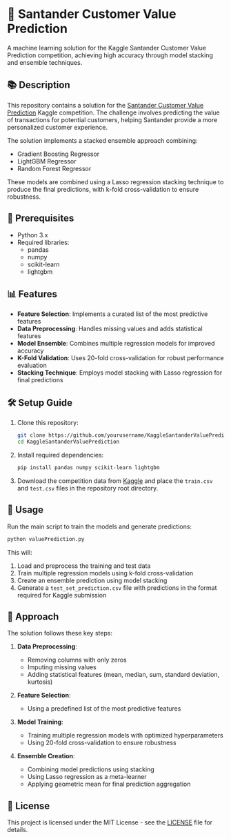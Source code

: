 # 🚀 Santander Customer Value Prediction

A machine learning solution for the Kaggle Santander Customer Value Prediction competition, achieving high accuracy through model stacking and ensemble techniques.

## 📚 Description

This repository contains a solution for the [Santander Customer Value Prediction](https://www.kaggle.com/c/santander-value-prediction-challenge) Kaggle competition. The challenge involves predicting the value of transactions for potential customers, helping Santander provide a more personalized customer experience.

The solution implements a stacked ensemble approach combining:
- Gradient Boosting Regressor
- LightGBM Regressor
- Random Forest Regressor

These models are combined using a Lasso regression stacking technique to produce the final predictions, with k-fold cross-validation to ensure robustness.

## 🔧 Prerequisites

- Python 3.x
- Required libraries:
  - pandas
  - numpy
  - scikit-learn
  - lightgbm

## 📊 Features

- **Feature Selection**: Implements a curated list of the most predictive features
- **Data Preprocessing**: Handles missing values and adds statistical features
- **Model Ensemble**: Combines multiple regression models for improved accuracy
- **K-Fold Validation**: Uses 20-fold cross-validation for robust performance evaluation
- **Stacking Technique**: Employs model stacking with Lasso regression for final predictions

## 🛠️ Setup Guide

1. Clone this repository:
   ```bash
   git clone https://github.com/yourusername/KaggleSantanderValuePrediction.git
   cd KaggleSantanderValuePrediction
   ```

2. Install required dependencies:
   ```bash
   pip install pandas numpy scikit-learn lightgbm
   ```

3. Download the competition data from [Kaggle](https://www.kaggle.com/c/santander-value-prediction-challenge/data) and place the `train.csv` and `test.csv` files in the repository root directory.

## 🔬 Usage

Run the main script to train the models and generate predictions:

```bash
python valuePrediction.py
```

This will:
1. Load and preprocess the training and test data
2. Train multiple regression models using k-fold cross-validation
3. Create an ensemble prediction using model stacking
4. Generate a `test_set_prediction.csv` file with predictions in the format required for Kaggle submission

## 🧠 Approach

The solution follows these key steps:

1. **Data Preprocessing**:
   - Removing columns with only zeros
   - Imputing missing values
   - Adding statistical features (mean, median, sum, standard deviation, kurtosis)

2. **Feature Selection**:
   - Using a predefined list of the most predictive features

3. **Model Training**:
   - Training multiple regression models with optimized hyperparameters
   - Using 20-fold cross-validation to ensure robustness

4. **Ensemble Creation**:
   - Combining model predictions using stacking
   - Using Lasso regression as a meta-learner
   - Applying geometric mean for final prediction aggregation

## 📜 License

This project is licensed under the MIT License - see the [LICENSE](LICENSE) file for details.
